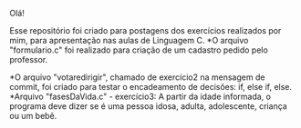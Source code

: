 Olá!

Esse repositório foi criado para postagens dos exercícios realizados por mim, para apresentação nas aulas de Linguagem C.
*O arquivo "formulario.c" foi realizado para criação de um cadastro pedido pelo professor.

*O arquivo "votaredirigir", chamado de exercício2 na mensagem de commit, foi criado para testar o encadeamento de decisões: if, else if, else.
*Arquivo "fasesDaVida.c" - exercício3: A partir da idade informada, o programa deve dizer se é uma pessoa idosa, adulta, adolescente, criança ou um bebê.